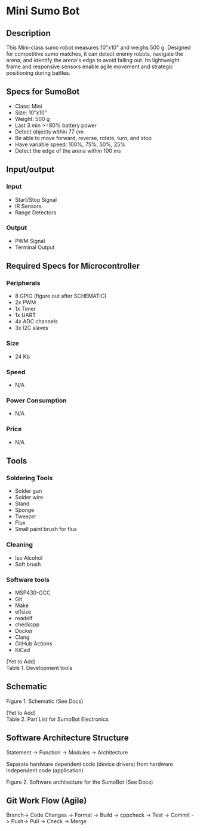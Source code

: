 # Mini Sumo Bot
## Description
This Mini-class sumo robot measures 10"x10" and weighs 500 g. Designed for competitive sumo matches, it can detect enemy robots, navigate the arena, and identify the arena's edge to avoid falling out. Its lightweight frame and responsive sensors enable agile movement and strategic positioning during battles.

## Specs for SumoBot 
- Class: Mini
- Size: 10”x10”
- Weight: 500 g
- Last 3 min >=80% battery power
- Detect objects within 77 cm 
- Be able to move forward, reverse, rotate, turn, and stop
- Have variable speed: 100%, 75%, 50%, 25% 
- Detect the edge of the arena within 100 ms

## Input/output
### Input
- Start/Stop Signal
- IR Sensors
- Range Detectors
### Output
- PWM Signal
- Terminal Output

## Required Specs for Microcontroller
### Peripherals 
- 8 GPIO (figure out after SCHEMATIC)
- 2x PWM 
- 1x Timer 
- 1x UART
- 4x ADC channels
- 3x I2C slaves
### Size 
- 24 Kb
### Speed
- N/A
### Power Consumption
- N/A
### Price
- N/A

## Tools
### Soldering Tools
- Solder gun
- Solder wire
- Stand
- Sponge
- Tweezer
- Flux
- Small paint brush for flux
### Cleaning
- Iso Alcohol 
- Soft brush
### Software tools
- MSP430-GCC 
- Git
- Make
- elfsize
- readelf
- checkcpp
- Docker
- Clang
- GitHub Actions
- KiCad

(Yet to Add)  
Table 1. Development tools

## Schematic
Figure 1. Schematic (See Docs)

(Yet to Add)  
Table 2. Part List for SumoBot Electronics

## Software Architecture Structure
Statement -> Function -> Modules -> Architecture  

Separate hardware dependent code (device drivers) from hardware independent code (application)

Figure 2. Software architecture for the SumoBot (See Docs)

## Git Work Flow (Agile)
Branch-> Code Changes -> Format -> Build -> cppcheck -> Test -> Commit -> Push-> Pull -> Check -> Merge
